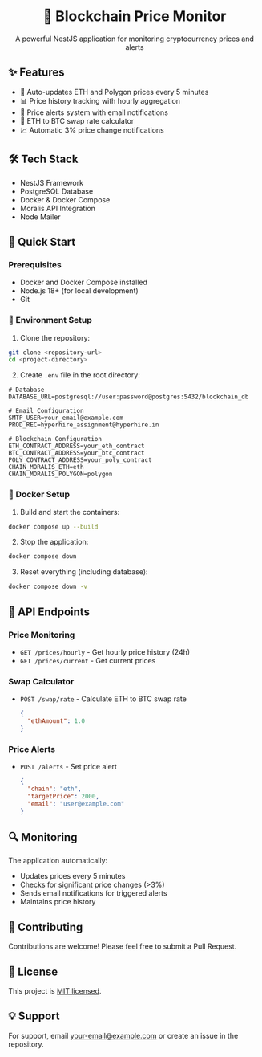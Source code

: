 <div align="center">
  <h1>🚀 Blockchain Price Monitor</h1>
  <p>A powerful NestJS application for monitoring cryptocurrency prices and alerts</p>
</div>

## ✨ Features

- 🔄 Auto-updates ETH and Polygon prices every 5 minutes
- 📊 Price history tracking with hourly aggregation
- 🔔 Price alerts system with email notifications
- 💱 ETH to BTC swap rate calculator
- 📈 Automatic 3% price change notifications

## 🛠️ Tech Stack

- NestJS Framework
- PostgreSQL Database
- Docker & Docker Compose
- Moralis API Integration
- Node Mailer

## 🚀 Quick Start

### Prerequisites

- Docker and Docker Compose installed
- Node.js 18+ (for local development)
- Git

### 🔑 Environment Setup

1. Clone the repository:
```bash
git clone <repository-url>
cd <project-directory>
```

2. Create `.env` file in the root directory:
```env
# Database
DATABASE_URL=postgresql://user:password@postgres:5432/blockchain_db

# Email Configuration
SMTP_USER=your_email@example.com
PROD_REC=hyperhire_assignment@hyperhire.in

# Blockchain Configuration
ETH_CONTRACT_ADDRESS=your_eth_contract
BTC_CONTRACT_ADDRESS=your_btc_contract
POLY_CONTRACT_ADDRESS=your_poly_contract
CHAIN_MORALIS_ETH=eth
CHAIN_MORALIS_POLYGON=polygon
```

### 🐳 Docker Setup

1. Build and start the containers:
```bash
docker compose up --build
```

2. Stop the application:
```bash
docker compose down
```

3. Reset everything (including database):
```bash
docker compose down -v
```

## 🔌 API Endpoints

### Price Monitoring
- `GET /prices/hourly` - Get hourly price history (24h)
- `GET /prices/current` - Get current prices

### Swap Calculator
- `POST /swap/rate` - Calculate ETH to BTC swap rate
  ```json
  {
    "ethAmount": 1.0
  }
  ```

### Price Alerts
- `POST /alerts` - Set price alert
  ```json
  {
    "chain": "eth",
    "targetPrice": 2000,
    "email": "user@example.com"
  }
  ```

## 🔍 Monitoring

The application automatically:
- Updates prices every 5 minutes
- Checks for significant price changes (>3%)
- Sends email notifications for triggered alerts
- Maintains price history

## 🤝 Contributing

Contributions are welcome! Please feel free to submit a Pull Request.

## 📝 License

This project is [MIT licensed](LICENSE).

## 💡 Support

For support, email [your-email@example.com](mailto:your-email@example.com) or create an issue in the repository.
